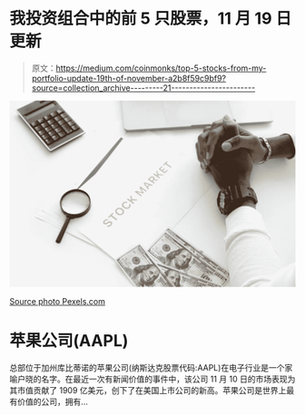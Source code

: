 # 我投资组合中的前 5 只股票，11 月 19 日更新

> 原文：<https://medium.com/coinmonks/top-5-stocks-from-my-portfolio-update-19th-of-november-a2b8f59c9bf9?source=collection_archive---------21----------------------->

![](img/7d21382aea26740eab535a85a5dd6b98.png)

[Source photo Pexels.com](https://www.pexels.com/photo/person-hands-pen-glass-6801681/)

# 苹果公司(AAPL)

总部位于加州库比蒂诺的苹果公司(纳斯达克股票代码:AAPL)在电子行业是一个家喻户晓的名字。在最近一次有新闻价值的事件中，该公司 11 月 10 日的市场表现为其市值贡献了 1909 亿美元，创下了在美国上市公司的新高。苹果公司是世界上最有价值的公司，拥有…